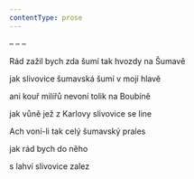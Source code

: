 ```yaml
---
contentType: prose
---
```


<section>

– – –

Rád zažil bych zda šumí tak hvozdy na Šumavě

jak slivovice šumavská šumí v mojí hlavě

ani kouř milířů nevoní tolik na Boubíně

jak vůně jež z Karlovy slivovice se line

Ach voní-li tak celý šumavský prales

jak rád bych do něho

s lahví slivovice zalez

</section>

